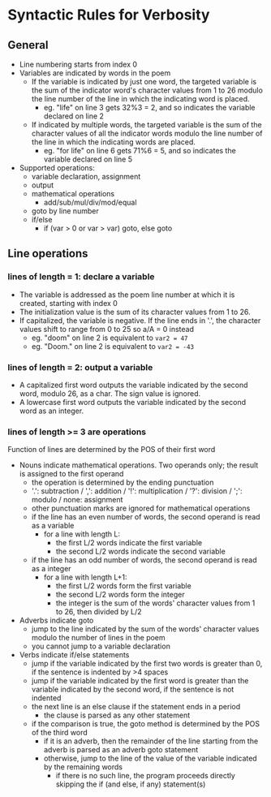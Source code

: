 # Syntactic Rules for Verbosity

## General
- Line numbering starts from index 0
- Variables are indicated by words in the poem
    - If the variable is indicated by just one word, the targeted variable is the sum of the indicator word's character values from 1 to 26 modulo the line number of the line in which the indicating word is placed.
        - eg. "life" on line 3 gets 32%3 = 2, and so indicates the variable declared on line 2
    - If indicated by multiple words, the targeted variable is the sum of the character values of all the indicator words modulo the line number of the line in which the indicating words are placed.
        - eg. "for life" on line 6 gets 71%6 = 5, and so indicates the variable declared on line 5
- Supported operations:
    - variable declaration, assignment
    - output
    - mathematical operations
        - add/sub/mul/div/mod/equal
    - goto by line number
    - if/else
        - if (var > 0 or var > var) goto, else goto

## Line operations
### lines of length = 1: declare a variable
 - The variable is addressed as the poem line number at which it is created, starting with index 0
- The initialization value is the sum of its character values from 1 to 26. 
- If capitalized, the variable is negative. If the line ends in '.', the character values shift to range from 0 to 25 so a/A = 0 instead
    - eg. "doom" on line 2 is equivalent to `var2 = 47`
    - eg. "Doom." on line 2 is equivalent to `var2 = -43`
### lines of length = 2: output a variable
- A capitalized first word outputs the variable indicated by the second word, modulo 26, as a char. The sign value is ignored.
- A lowercase first word outputs the variable indicated by the second word as an integer.
### lines of length >= 3 are operations
Function of lines are determined by the POS of their first word
 - Nouns indicate mathematical operations. Two operands only; the result is assigned to the first operand
    - the operation is determined by the ending punctuation
    - '.': subtraction / ',': addition / '!': multiplication / '?': division / ';': modulo / none: assignment
    - other punctuation marks are ignored for mathematical operations
    - if the line has an even number of words, the second operand is read as a variable
        - for a line with length L:
            - the first L/2 words indicate the first variable
            - the second L/2 words indicate the second variable
    - if the line has an odd number of words, the second operand is read as a integer
        - for a line with length L+1:
            - the first L/2 words form the first variable
            - the second L/2 words form the integer
            - the integer is the sum of the words' character values from 1 to 26, then divided by L/2
- Adverbs indicate goto
    - jump to the line indicated by the sum of the words' character values modulo the number of lines in the poem
    - you cannot jump to a variable declaration
- Verbs indicate if/else statements
    - jump if the variable indicated by the first two words is greater than 0, if the sentence is indented by >4 spaces
    - jump if the variable indicated by the first word is greater than the variable indicated by the second word, if the sentence is not indented
    - the next line is an else clause if the statement ends in a period
        - the clause is parsed as any other statement
    - if the comparison is true, the goto method is determined by the POS of the third word
        - if it is an adverb, then the remainder of the line starting from the adverb is parsed as an adverb goto statement
        - otherwise, jump to the line of the value of the variable indicated by the remaining words
            - if there is no such line, the program proceeds directly skipping the if (and else, if any) statement(s)
    

